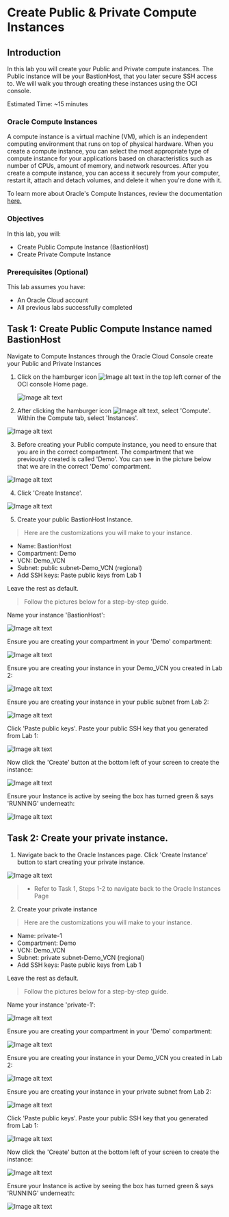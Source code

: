 # Create Public & Private Compute Instances

## Introduction

In this lab you will create your Public and Private compute instances. The Public instance will be your BastionHost, that you later secure SSH access to. We will walk you through creating these instances using the OCI console.

Estimated Time: ~15 minutes

### Oracle Compute Instances
A compute instance is a virtual machine (VM), which is an independent computing environment that runs on top of physical hardware. When you create a compute instance, you can select the most appropriate type of compute instance for your applications based on characteristics such as number of CPUs, amount of memory, and network resources. After you create a compute instance, you can access it securely from your computer, restart it, attach and detach volumes, and delete it when you're done with it. 

To learn more about Oracle's Compute Instances, review the documentation [here.](https://docs.oracle.com/en-us/iaas/compute-cloud-at-customer/topics/compute/compute-instances.htm#:~:text=Compute%20Cloud%40Customer%20lets%20you,are%20isolated%20from%20each%20other.) 

### Objectives


In this lab, you will:
* Create Public Compute Instance (BastionHost)
* Create Private Compute Instance 

### Prerequisites (Optional)


This lab assumes you have:
* An Oracle Cloud account
* All previous labs successfully completed



## Task 1: Create Public Compute Instance named BastionHost

Navigate to Compute Instances through the Oracle Cloud Console create your Public and Private Instances

1. Click on the hamburger icon ![Image alt text](images/sample2.png) in the top left corner of the OCI console Home page. 

	![Image alt text](images/Home.png)

	
2. After clicking the hamburger icon ![Image alt text](images/sample2.png), select 'Compute'. Within the Compute tab, select 'Instances'.

  ![Image alt text](images/ConsoleCompute.png)

3. Before creating your Public compute instance, you need to ensure that you are in the correct compartment. The compartment that we previously created is called 'Demo'. You can see in the picture below that we are in the correct 'Demo' compartment.

![Image alt text](images/ConsoleCompartment.png)

4. Click 'Create Instance'.

![Image alt text](images/CreateInstance.png)

5. Create your public BastionHost Instance. 

> Here are the customizations you will make to your instance.

* Name: BastionHost
* Compartment: Demo
* VCN: Demo_VCN
* Subnet: public subnet-Demo_VCN (regional)
* Add SSH keys: Paste public keys from Lab 1

Leave the rest as default.

>Follow the pictures below for a step-by-step guide.


Name your instance 'BastionHost':

![Image alt text](images/1BastionHost.png)

Ensure you are creating your compartment in your 'Demo' compartment:

![Image alt text](images/DemoCompartment.png)

Ensure you are creating your instance in your Demo_VCN you created in Lab 2:

![Image alt text](images/VCNinDemo.png)

Ensure you are creating your instance in your public subnet from Lab 2:

![Image alt text](images/PubSub.png)

Click 'Paste public keys'. Paste your public SSH key that you generated from Lab 1:

![Image alt text](images/PubSSH.png)

Now click the 'Create' button at the bottom left of your screen to create the instance:

![Image alt text](images/CreateCompInstance.png)

Ensure your Instance is active by seeing the box has turned green & says 'RUNNING' underneath:

![Image alt text](images/FinishedBastionHost.png)

## Task 2: Create your private instance.

1. Navigate back to the Oracle Instances page. Click 'Create Instance' button to start creating your private instance.

![Image alt text](images/PrivCreateInstance.png)

>* Refer to Task 1, Steps 1-2 to navigate back to the Oracle Instances Page

2. Create your private instance

> Here are the customizations you will make to your instance.

* Name: private-1
* Compartment: Demo
* VCN: Demo_VCN
* Subnet: private subnet-Demo_VCN (regional)
* Add SSH keys: Paste public keys from Lab 1

Leave the rest as default.

>Follow the pictures below for a step-by-step guide.

Name your instance 'private-1':

![Image alt text](images/1PrivName.png)

Ensure you are creating your compartment in your 'Demo' compartment:

![Image alt text](images/PrivDemoComp.png)

Ensure you are creating your instance in your Demo_VCN you created in Lab 2:

![Image alt text](images/PrivVCN.png)

Ensure you are creating your instance in your private subnet from Lab 2:

![Image alt text](images/PrivSubnet.png)

Click 'Paste public keys'. Paste your public SSH key that you generated from Lab 1:

![Image alt text](images/PrivSSH.png)

Now click the 'Create' button at the bottom left of your screen to create the instance:

![Image alt text](images/PrivCreate.png)

Ensure your Instance is active by seeing the box has turned green & says 'RUNNING' underneath:

![Image alt text](images/PrivFinished.png)
